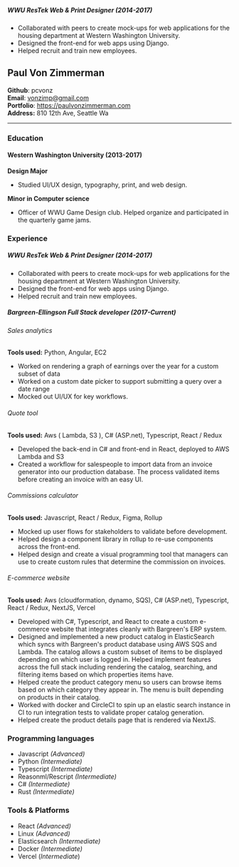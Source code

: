 ##### WWU ResTek Web & Print Designer (2014-2017)

- Collaborated with peers to create mock-ups for web applications for the housing department at Western Washington University. 
- Designed the front-end for web apps using Django. 
- Helped recruit and train new employees.

## Paul Von Zimmerman  
**Github**: pcvonz  
**Email**: vonzimp@gmail.com  
**Portfolio**: https://paulvonzimmerman.com  
**Address:** 810 12th Ave, Seattle Wa

-----

### Education
#### Western Washington University (2013-2017)
**Design Major**  

- Studied UI/UX design, typography, print, and web design.

**Minor in Computer science**

- Officer of WWU Game Design club. Helped organize and participated in the quarterly game jams.

### Experience
##### WWU ResTek Web & Print Designer (2014-2017)

- Collaborated with peers to create mock-ups for web applications for the housing department at Western Washington University. 
- Designed the front-end for web apps using Django. 
- Helped recruit and train new employees.

##### Bargreen-Ellingson Full Stack developer (2017-Current)
###### Sales analytics
**Tools used:** Python, Angular, EC2

- Worked on rendering a graph of earnings over the year for a custom subset of data
- Worked on a custom date picker to support submitting a query over a date range
- Mocked out UI/UX for key workflows.

###### Quote tool
**Tools used:** Aws ( Lambda, S3 ), C# (ASP.net), Typescript, React / Redux

- Developed the back-end in C# and front-end in React, deployed to AWS Lambda and S3
- Created a workflow for salespeople to import data from an invoice generator into our production database. The process validated items before creating an invoice with an easy UI.

###### Commissions calculator
**Tools used:** Javascript, React / Redux, Figma, Rollup

- Mocked up user flows for stakeholders to validate before development.
- Helped design a component library in rollup to re-use components across the front-end.
- Helped design and create a visual programming tool that managers can use to create custom rules that determine the commission on invoices.

###### E-commerce website
**Tools used:** Aws (cloudformation, dynamo, SQS), C# (ASP.net), Typescript, React / Redux, NextJS, Vercel

- Developed with C#, Typescript, and React to create a custom e-commerce website that integrates cleanly with Bargreen's ERP system.
- Designed and implemented a new product catalog in ElasticSearch which syncs with Bargreen's product database using AWS SQS and Lambda. The catalog allows a custom subset of items to be displayed depending on which user is logged in. Helped implement features across the full stack including rendering the catalog, searching, and filtering items based on which properties items have.
- Helped create the product category menu so users can browse items based on which category they appear in. The menu is built depending on products in their catalog.
- Worked with docker and CircleCI to spin up an elastic search instance in CI to run integration tests to validate proper catalog generation. 
- Helped create the product details page that is rendered via NextJS.

### Programming languages 
- Javascript _(Advanced)_
- Python _(Intermediate)_
- Typescript _(Intermediate)_
- Reasonml/Rescript _(Intermediate)_
- C# _(Intermediate)_
- Rust _(Intermediate)_

### Tools & Platforms

- React _(Advanced)_
- Linux _(Advanced)_
- Elasticsearch _(Intermediate)_
- Docker _(Intermediate)_
- Vercel (_Intermediate_)
